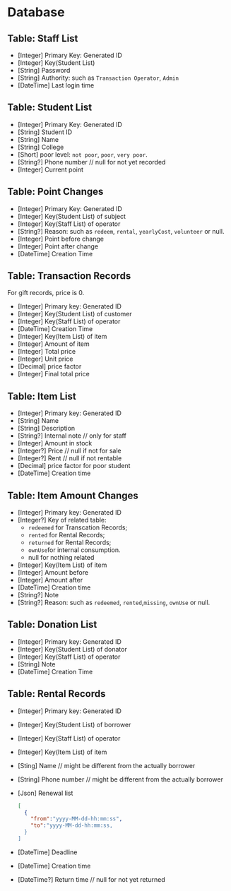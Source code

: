 # Database

## Table: Staff List

- [Integer] Primary Key: Generated ID
- [Integer] Key(Student List)
- [String] Password
- [String] Authority: such as `Transaction Operator`, `Admin`
- [DateTime] Last login time

## Table: Student List

- [Integer] Primary Key: Generated ID
- [String] Student ID
- [String] Name
- [String] College
- [Short] poor level: `not poor`, `poor`, `very poor`.
- [String?] Phone number // null for not yet recorded
- [Integer] Current point

## Table: Point Changes

- [Integer] Primary Key: Generated ID
- [Integer] Key(Student List) of subject
- [Integer] Key(Staff List) of operator
- [String?] Reason: such as `redeem`, `rental`, `yearlyCost`, `volunteer` or null.
- [Integer] Point before change
- [Integer] Point after change
- [DateTime] Creation Time

## Table: Transaction Records

For gift records, price is 0.

- [Integer] Primary key: Generated ID
- [Integer] Key(Student List) of customer
- [Integer] Key(Staff List) of operator
- [DateTime] Creation Time
- [Integer] Key(Item List) of item
- [Integer] Amount of item
- [Integer] Total price
- [Integer] Unit price
- [Decimal] price factor
- [Integer] Final total price

## Table: Item List

- [Integer] Primary key: Generated ID
- [String] Name
- [String] Description
- [String?] Internal note // only for staff
- [Integer] Amount in stock
- [Integer?] Price  // null if not for sale
- [Integer?] Rent   // null if not rentable
- [Decimal] price factor for poor student
- [DateTime] Creation time

## Table: Item Amount Changes

- [Integer] Primary key: Generated ID
- [Integer?] Key of related table:
  - `redeemed` for Transcation Records;
  - `rented` for Rental Records;
  - `returned` for Rental Records;
  - `ownUse`for internal consumption.
  - null for nothing related
- [Integer] Key(Item List) of item
- [Integer] Amount before
- [Integer] Amount after
- [DateTime] Creation time
- [String?] Note
- [String?] Reason: such as `redeemed`, `rented`,`missing`, `ownUse` or null.

## Table: Donation List

- [Integer] Primary key: Generated ID
- [Integer] Key(Student List) of donator
- [Integer] Key(Staff List) of operator
- [String] Note
- [DateTime] Creation Time

## Table: Rental Records

- [Integer] Primary key: Generated ID
- [Integer] Key(Student List) of borrower
- [Integer] Key(Staff List) of operator
- [Integer] Key(Item List) of item
- [Sting] Name // might be different from the actually borrower
- [String] Phone number // might be different from the actually borrower
- [Json] Renewal list

  ```json
  [
    {
      "from":"yyyy-MM-dd-hh:mm:ss",
      "to":"yyyy-MM-dd-hh:mm:ss,
    }
  ]
  ```

- [DateTime] Deadline
- [DateTime] Creation time
- [DateTime?] Return time // null for not yet returned
